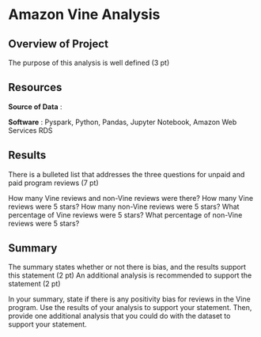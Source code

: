 # Amazon Vine Analysis

## Overview of Project

The purpose of this analysis is well defined (3 pt)

## Resources
**Source of Data** : 

**Software** : Pyspark, Python, Pandas, Jupyter Notebook, Amazon Web Services RDS

## Results
There is a bulleted list that addresses the three questions for unpaid and paid program reviews (7 pt)

How many Vine reviews and non-Vine reviews were there?
How many Vine reviews were 5 stars? How many non-Vine reviews were 5 stars?
What percentage of Vine reviews were 5 stars? What percentage of non-Vine reviews were 5 stars?


## Summary
The summary states whether or not there is bias, and the results support this statement (2 pt)
An additional analysis is recommended to support the statement (2 pt)

In your summary, state if there is any positivity bias for reviews in the Vine program. Use the results of your analysis to support your statement. Then, provide one additional analysis that you could do with the dataset to support your statement.

